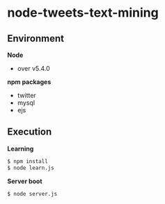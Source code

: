# node-tweets-text-mining

## Environment
__Node__
- over v5.4.0

__npm packages__
- twitter
- mysql
- ejs

## Execution
__Learning__
```cmd
$ npm install
$ node learn.js
```

__Server boot__
```cmd
$ node server.js
```

